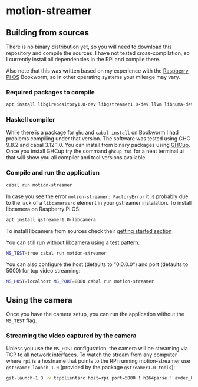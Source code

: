 # motion-streamer

## Building from sources

There is no binary distribution yet, so you will need to download this repository and compile the sources.
I have not tested cross-compilation, so I currently install all dependencies in the RPi and compile there.

Also note that this was written based on my experience with the [Raspberry Pi OS](https://www.raspberrypi.com/software/) Bookworm, so in other operating systems your mileage may vary.

### Required packages to compile


```sh
apt install libgirepository1.0-dev libgstreamer1.0-dev llvm libnuma-dev gstreamer1.0-opencv
```

### Haskell compiler

While there is a package for `ghc` and `cabal-install` on Bookworm I had problems compiling under that version.
The software was tested using GHC 9.8.2 and cabal 3.12.1.0.
You can install from binary packages using [GHCup](https://www.haskell.org/ghcup/).
Once you install GHCup try the command `ghcup tui` for a neat terminal ui that will show you all compiler and tool versions available.

### Compile and run the application

```sh
cabal run motion-streamer
```

In case you see the error `motion-streamer: FactoryError` it is probably due to the lack of a `libcamerasrc` element in your gstreamer instalation.
To install libcamera on Raspberry Pi OS:

```sh
apt install gstreamer1.0-libcamera
```

To install libcamera from sources check their [getting started section](https://libcamera.org/getting-started.html)

You can still run without libcamera using a test pattern:

```sh
MS_TEST=true cabal run motion-streamer
```

You can also configure the host (defaults to "0.0.0.0") and port (defaults to 5000) for tcp video streaming:

```sh
MS_HOST=localhost MS_PORT=8080 cabal run motion-streamer
```

## Using the camera

Once you have the camera setup, you can run the application without the `MS_TEST` flag.

### Streaming the video captured by the camera

Unless you use the `MS_HOST` configuration, the camera will be streaming via TCP to all network interfaces.
To watch the stream from any computer where `rpi` is a hostname that points to the RPi running motion-streamer use `gstreamer-launch-1.0` (provided by the package `gstreamer1.0-tools`):

```sh 
gst-launch-1.0 -v tcpclientsrc host=rpi port=5000 ! h264parse ! avdec_h264 ! autovideosink
```

